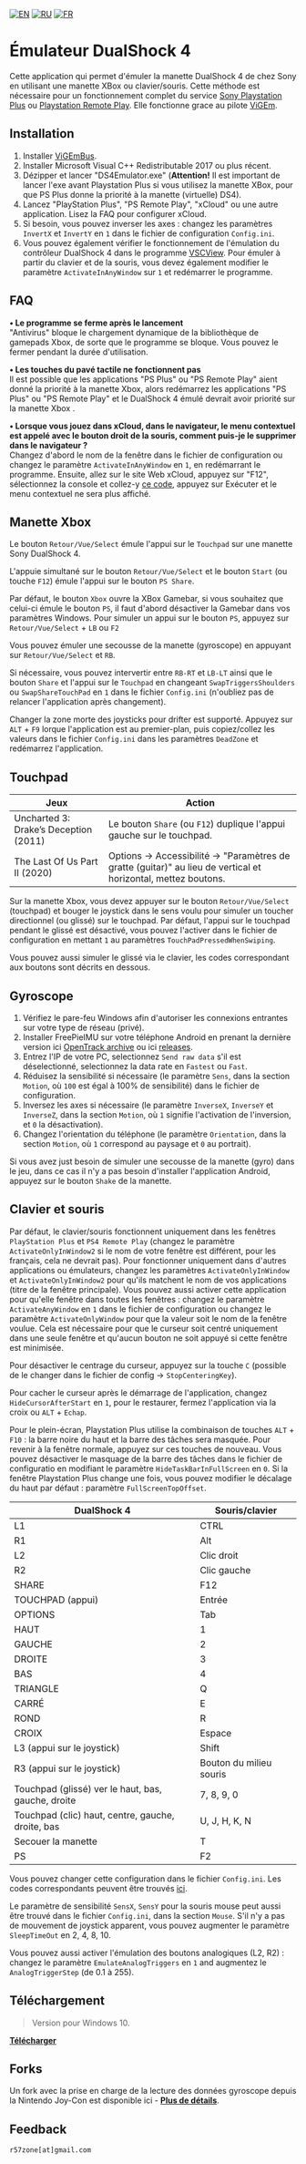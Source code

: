 [![EN](https://user-images.githubusercontent.com/9499881/33184537-7be87e86-d096-11e7-89bb-f3286f752bc6.png)](https://github.com/r57zone/DualShock4-emulator/) 
[![RU](https://user-images.githubusercontent.com/9499881/27683795-5b0fbac6-5cd8-11e7-929c-057833e01fb1.png)](https://github.com/r57zone/DualShock4-emulator/blob/master/README.RU.md)
[![FR](https://user-images.githubusercontent.com/9499881/147121779-f90bdadf-8009-4dc4-8682-f15f4bd2008e.png)](https://github.com/r57zone/DualShock4-emulator/blob/master/README.FR.md)

# Émulateur DualShock 4
Cette application qui permet d'émuler la manette DualShock 4 de chez Sony en utilisant une manette XBox ou clavier/souris. Cette méthode est nécessaire pour un fonctionnement complet du service [Sony Playstation Plus](https://www.playstation.com/fr-fr/explore/playstation-now/) ou [Playstation Remote Play](https://www.playstation.com/remote-play/). Elle fonctionne grace au pilote [ViGEm](https://github.com/ViGEm).

## Installation
1. Installer [ViGEmBus](https://github.com/ViGEm/ViGEmBus/releases).
2. Installer Microsoft Visual C++ Redistributable 2017 ou plus récent.
3. Dézipper et lancer "DS4Emulator.exe" (**Attention!** Il est important de lancer l'exe avant Playstation Plus si vous utilisez la manette XBox, pour que PS Plus donne la priorité à la manette (virtuelle) DS4).
4. Lancez "PlayStation Plus", "PS Remote Play", "xCloud" ou une autre application. Lisez la FAQ pour configurer xCloud.
5. Si besoin, vous pouvez inverser les axes : changez les paramètres `InvertX` et `InvertY` en `1` dans le fichier de configuration `Config.ini`.
6. Vous pouvez également vérifier le fonctionnement de l'émulation du contrôleur DualShock 4 dans le programme [VSCView](https://github.com/Nielk1/VSCView/releases/). Pour émuler à partir du clavier et de la souris, vous devez également modifier le paramètre `ActivateInAnyWindow` sur `1` et redémarrer le programme.

## FAQ
**• Le programme se ferme après le lancement**<br>
"Antivirus" bloque le chargement dynamique de la bibliothèque de gamepads Xbox, de sorte que le programme se bloque. Vous pouvez le fermer pendant la durée d'utilisation.



**• Les touches du pavé tactile ne fonctionnent pas**<br>
Il est possible que les applications "PS Plus" ou "PS Remote Play" aient donné la priorité à la manette Xbox, alors redémarrez les applications "PS Plus" ou "PS Remote Play" et le DualShock 4 émulé devrait avoir priorité sur la manette Xbox .



**• Lorsque vous jouez dans xCloud, dans le navigateur, le menu contextuel est appelé avec le bouton droit de la souris, comment puis-je le supprimer dans le navigateur ?**<br>
Changez d'abord le nom de la fenêtre dans le fichier de configuration ou changez le paramètre `ActivateInAnyWindow` en `1`, en redémarrant le programme. Ensuite, allez sur le site Web xCloud, appuyez sur "F12", sélectionnez la console et collez-y [ce code](https://github.com/r57zone/DualShock4-emulator/blob/master/ContextMenuBlock.txt), appuyez sur Exécuter et le menu contextuel ne sera plus affiché.

## Manette Xbox
Le bouton `Retour/Vue/Select` émule l'appui sur le `Touchpad` sur une manette Sony DualShock 4.

L'appuie simultané sur le bouton `Retour/Vue/Select` et le bouton `Start` (ou touche `F12`) émule l'appui sur le bouton `PS Share`.

Par défaut, le bouton `Xbox` ouvre la XBox Gamebar, si vous souhaitez que celui-ci émule le bouton `PS`, il faut d'abord désactiver la Gamebar dans vos paramètres Windows. Pour simuler un appui sur le bouton `PS`, appuyez sur `Retour/Vue/Select` + `LB` ou `F2`

Vous pouvez émuler une secousse de la manette (gyroscope) en appuyant sur `Retour/Vue/Select` et `RB`.



Si nécessaire, vous pouvez intervertir entre `RB-RT` et `LB-LT` ainsi que le bouton `Share` et l'appui sur le `Touchpad` en changeant `SwapTriggersShoulders` ou `SwapShareTouchPad` en `1` dans le fichier `Config.ini` (n'oubliez pas de relancer l'application après changement).



Changer la zone morte des joysticks pour drifter est supporté. Appuyez sur `ALT` + `F9` lorque l'application est au premier-plan, puis copiez/collez les valeurs dans le fichier `Config.ini` dans les paramètres `DeadZone` et redémarrez l'application.

## Touchpad
Jeux | Action
------------ | -------------
Uncharted 3: Drake’s Deception (2011) | Le bouton `Share` (ou `F12`) duplique l'appui gauche sur le touchpad.
The Last Of Us Part II (2020) | Options -> Accessibilité -> "Paramètres de gratte (guitar)" au lieu de vertical et horizontal, mettez boutons.

Sur la manette Xbox, vous devez appuyer sur le bouton `Retour/Vue/Select` (touchpad) et bouger le joystick dans le sens voulu pour simuler un toucher directionnel (ou glissé) sur le touchpad. Par défaut, l'appui sur le touchpad pendant le glissé est désactivé, vous pouvez l'activer dans le fichier de configuration en mettant `1` au paramètres `TouchPadPressedWhenSwiping`.



Vous pouvez aussi simuler le glissé via le clavier, les codes correspondant aux boutons sont décrits en dessous. 

## Gyroscope
1. Vérifiez le pare-feu Windows afin d'autoriser les connexions entrantes sur votre type de réseau (privé).
2. Installer FreePieIMU sur votre téléphone Android en prenant la dernière version ici [OpenTrack archive](https://github.com/opentrack/opentrack) ou ici [releases](https://github.com/r57zone/DualShock4-emulator/releases). 
3. Entrez l'IP de votre PC, selectionnez `Send raw data` s'il est déselectionné, selectionnez la data rate en `Fastest` ou `Fast`.
4. Réduisez la sensibilité si nécessaire (le paramètre `Sens`, dans la section `Motion`, où `100` est égal à 100% de sensibilité) dans le fichier de configuration.
5. Inversez les axes si nécessaire (le paramètre `InverseX`, `InverseY` et `InverseZ`, dans la section `Motion`, où `1` signifie l'activation de l'inversion, et `0` la désactivation).
5. Changez l'orientation du téléphone (le paramètre `Orientation`, dans la section `Motion`, où `1` correspond au paysage et `0` au portrait).


Si vous avez just besoin de simuler une secousse de la manette (gyro) dans le jeu, dans ce cas il n'y a pas besoin d'installer l'application Android, appuyez sur le bouton `Shake` de la manette.

## Clavier et souris
Par défaut, le clavier/souris fonctionnent uniquement dans les fenêtres `PlayStation Plus` et `PS4 Remote Play` (changez le paramètre `ActivateOnlyInWindow2` si le nom de votre fenêtre est différent, pour les français, cela ne devrait pas). Pour fonctionner uniquement dans d'autres applications ou émulateurs, changez les paramètres `ActivateOnlyInWindow` et `ActivateOnlyInWindow2` pour qu'ils matchent le nom de vos applications (titre de la fenêtre principale). Vous pouvez aussi activer cette application pour qu'elle fenêtre dans toutes les fenêtres : changez le paramètre `ActivateAnyWindow` en `1` dans le fichier de configuration ou changez le paramètre `ActivateOnlyWindow` pour que la valeur soit le nom de la fenêtre voulue. Cela est nécessaire pour que le curseur soit centré uniquement dans une seule fenêtre et qu'aucun bouton ne soit appuyé si cette fenêtre est minimisée.

Pour désactiver le centrage du curseur, appuyez sur la touche `C` (possible de le changer dans le fichier de config -> `StopСenteringKey`).

Pour cacher le curseur après le démarrage de l'application, changez `HideCursorAfterStart` en `1`, pour le restaurer, fermez l'application via la croix ou `ALT` + `Echap`.

Pour le plein-écran, Playstation Plus utilise la combinaison de touches `ALT` + `F10` : la barre noire du haut et la barre des tâches sera masquée. Pour revenir à la fenêtre normale, appuyez sur ces touches de nouveau. Vous pouvez désactiver le masquage de la barre des tâches dans le fichier de configuratio en modifiant le paramètre `HideTaskBarInFullScreen` en `0`. Si la fenêtre Playstation Plus change une fois, vous pouvez modifier le décalage du haut par défaut : paramètre `FullScreenTopOffset`.


DualShock 4 | Souris/clavier
------------ | -------------
L1 | CTRL
R1 | Alt
L2 | Clic droit
R2 | Clic gauche
SHARE | F12
TOUCHPAD (appui) | Entrée
OPTIONS | Tab
HAUT | 1
GAUCHE | 2
DROITE | 3
BAS | 4
TRIANGLE | Q
CARRÉ  | E
ROND | R
CROIX | Espace
L3 (appui sur le joystick) | Shift
R3 (appui sur le joystick) | Bouton du milieu souris
Touchpad (glissé) ver le haut, bas, gauche, droite | 7, 8, 9, 0
Touchpad (clic) haut, centre, gauche, droite, bas  | U, J, H, K, N
Secouer la manette | T
PS | F2

Vous pouvez changer cette configuration dans le fichier `Config.ini`. Les codes correspondants peuvent être trouvés [ici](https://github.com/r57zone/Half-Life-Alyx-novr/blob/master/BINDINGS.md).



Le paramètre de sensibilité `SensX`, `SensY` pour la souris mouse peut aussi être trouvé dans le fichier `Config.ini`, dans la section `Mouse`.
S'il n'y a pas de mouvement de joystick apparent, vous pouvez augmenter le paramètre `SleepTimeOut` en 2, 4, 8, 10.

Vous pouvez aussi activer l'émulation des boutons analogiques (L2, R2) : changez le paramètre `EmulateAnalogTriggers` en `1` and augmentez le `AnalogTriggerStep` (de 0.1 à 255).


## Téléchargement
>Version pour Windows 10.

**[Télécharger](https://github.com/r57zone/DualShock4-emulator/releases)**

## Forks
Un fork avec la prise en charge de la lecture des données gyroscope depuis la Nintendo Joy-Con est disponible ici - 
**[Plus de détails](https://github.com/Okoken/DualShock4-emulator)**.


## Feedback
`r57zone[at]gmail.com`
